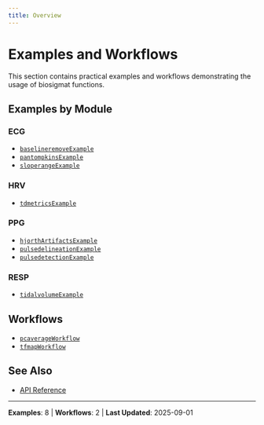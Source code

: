 ```yaml
---
title: Overview
---
```


# Examples and Workflows

This section contains practical examples and workflows demonstrating the usage of biosigmat functions.

## Examples by Module

### ECG

- [`baselineremoveExample`](baselineremoveExample.md)
- [`pantompkinsExample`](pantompkinsExample.md)
- [`sloperangeExample`](sloperangeExample.md)

### HRV

- [`tdmetricsExample`](tdmetricsExample.md)

### PPG

- [`hjorthArtifactsExample`](hjorthArtifactsExample.md)
- [`pulsedelineationExample`](pulsedelineationExample.md)
- [`pulsedetectionExample`](pulsedetectionExample.md)

### RESP

- [`tidalvolumeExample`](tidalvolumeExample.md)

## Workflows

- [`pcaverageWorkflow`](pcaverageWorkflow.md)
- [`tfmapWorkflow`](tfmapWorkflow.md)

## See Also

- [API Reference](../index.md)

---

**Examples**: 8 | **Workflows**: 2 | **Last Updated**: 2025-09-01
